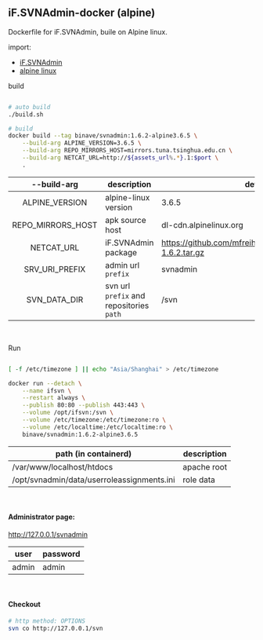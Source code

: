 ## iF.SVNAdmin-docker (alpine)

Dockerfile for iF.SVNAdmin, buile on Alpine linux.

import:
* [iF.SVNAdmin](https://github.com/mfreiholz/iF.SVNAdmin)
* [alpine linux](https://alpinelinux.org/)


build

```sh

# auto build
./build.sh

# build
docker build --tag binave/svnadmin:1.6.2-alpine3.6.5 \
    --build-arg ALPINE_VERSION=3.6.5 \
    --build-arg REPO_MIRRORS_HOST=mirrors.tuna.tsinghua.edu.cn \
    --build-arg NETCAT_URL=http://${assets_url%.*}.1:$port \
    .

```

--build-arg|description|default value
:--:|--|--
ALPINE_VERSION|alpine-linux version|3.6.5
REPO_MIRRORS_HOST|apk source host|dl-cdn.alpinelinux.org
NETCAT_URL|iF.SVNAdmin package|https://github.com/mfreiholz/iF.SVNAdmin/archive/stable-1.6.2.tar.gz
SRV_URI_PREFIX|admin url `prefix`|svnadmin
SVN_DATA_DIR|svn url `prefix` and repositories `path`|/svn

<br/>

Run

```sh

[ -f /etc/timezone ] || echo "Asia/Shanghai" > /etc/timezone

docker run --detach \
    --name ifsvn \
    --restart always \
    --publish 80:80 --publish 443:443 \
    --volume /opt/ifsvn:/svn \
    --volume /etc/timezone:/etc/timezone:ro \
    --volume /etc/localtime:/etc/localtime:ro \
    binave/svnadmin:1.6.2-alpine3.6.5

```
path (in containerd)|description
--|--
/var/www/localhost/htdocs|apache root
/opt/svnadmin/data/userroleassignments.ini|role data

<br/>

#### Administrator page:

http://127.0.0.1/svnadmin<br/>

user|password
--|--
admin|admin

<br/>

#### Checkout

```sh
# http method: OPTIONS
svn co http://127.0.0.1/svn
```
